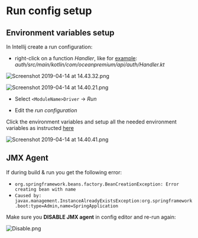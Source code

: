 # Run config setup

## Environment variables setup

In Intellij create a run configuration:

- right-click on a function _Handler_, like for [example](https://bitbucket.org/oceanpremium/ocean-premium-api/src/571f963fdbe4566a78f2688dd1566ee912cd7680/auth/src/main/kotlin/com/oceanpremium/api/auth/Handler.kt):
_auth/src/main/kotlin/com/oceanpremium/api/auth/Handler.kt_

![Screenshot 2019-04-14 at 14.43.32.png](https://bitbucket.org/repo/qEd965M/images/3090632487-Screenshot%202019-04-14%20at%2014.43.32.png)

![Screenshot 2019-04-14 at 14.40.21.png](https://bitbucket.org/repo/qEd965M/images/1635358268-Screenshot%202019-04-14%20at%2014.40.21.png)

- Select `<ModuleName>Driver` -> _Run_


- Edit the _run configuration_

Click the environment variables and setup all the needed environment variables as instructed [here](https://bitbucket.org/oceanpremium/ocean-premium-api/wiki/edit/Home#markdown-header-environment-variables)

![Screenshot 2019-04-14 at 14.40.41.png](https://bitbucket.org/repo/qEd965M/images/814402249-Screenshot%202019-04-14%20at%2014.40.41.png)

## JMX Agent

If during build & run you get the following error:

- `org.springframework.beans.factory.BeanCreationException: Error creating bean with name `
- `Caused by: javax.management.InstanceAlreadyExistsException:org.springframework.boot:type=Admin,name=SpringApplication`

Make sure you **DISABLE JMX agent** in config editor and re-run again:

![Disable.png](https://bitbucket.org/repo/qEd965M/images/147241789-Disable.png)
